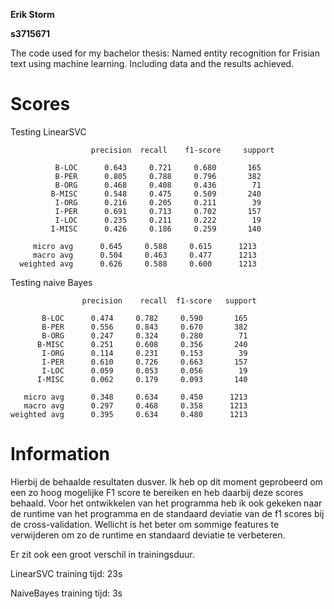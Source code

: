 **Erik Storm**

**s3715671**

The code used for my bachelor thesis: Named entity recognition for Frisian text using machine learning.
Including data and the results achieved.

# Scores

Testing LinearSVC

                      precision  recall    f1-score     support

              B-LOC      0.643     0.721     0.680       165
              B-PER      0.805     0.788     0.796       382
              B-ORG      0.468     0.408     0.436        71
             B-MISC      0.548     0.475     0.509       240
              I-ORG      0.216     0.205     0.211        39
              I-PER      0.691     0.713     0.702       157
              I-LOC      0.235     0.211     0.222        19
             I-MISC      0.426     0.186     0.259       140
      
         micro avg      0.645     0.588     0.615      1213
         macro avg      0.504     0.463     0.477      1213
      weighted avg      0.626     0.588     0.600      1213

Testing naive Bayes

                    precision    recall  f1-score   support

           B-LOC      0.474     0.782     0.590       165
           B-PER      0.556     0.843     0.670       382
           B-ORG      0.247     0.324     0.280        71
          B-MISC      0.251     0.608     0.356       240
           I-ORG      0.114     0.231     0.153        39
           I-PER      0.610     0.726     0.663       157
           I-LOC      0.059     0.053     0.056        19
          I-MISC      0.062     0.179     0.093       140

       micro avg      0.348     0.634     0.450      1213
       macro avg      0.297     0.468     0.358      1213
    weighted avg      0.395     0.634     0.480      1213

# Information

Hierbij de behaalde resultaten dusver. Ik heb op dit moment geprobeerd om een zo hoog mogelijke F1 score te bereiken en heb daarbij deze scores behaald.
Voor het ontwikkelen van het programma heb ik ook gekeken naar de runtime van het programma en de standaard deviatie van de f1 scores bij de cross-validation.
Wellicht is het beter om sommige features te verwijderen om zo de runtime en standaard deviatie te verbeteren.

Er zit ook een groot verschil in trainingsduur.

LinearSVC training tijd: 23s

NaiveBayes training tijd: 3s
